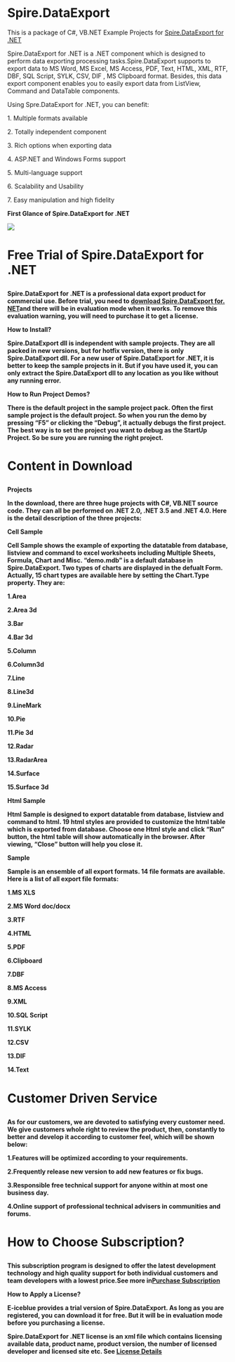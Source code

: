 Spire.DataExport
================
This is a package of C#, VB.NET Example Projects for <a href="http://www.e-iceblue.com/Introduce/data-export-for-net-intro.html">Spire.DataExport for .NET</a></p>

Spire.DataExport for .NET is a .NET component which is designed to perform data exporting processing tasks.Spire.DataExport  supports to export data to MS Word, MS Excel, MS Access, PDF, Text, HTML, XML, RTF, DBF, SQL Script, SYLK, CSV, DIF , MS Clipboard format. Besides, this data export component enables you to easily export data from ListView, Command and DataTable components.

<p>Using Spre.DataExport for .NET, you can benefit:</p>
<p>1. Multiple formats available</p>
<p>2. Totally independent component</p>
<p>3. Rich options when exporting data</p>
<p>4. ASP.NET and Windows Forms support</p>
<p>5. Multi-language support</p>
<p>6. Scalability and Usability</p>
<p>7. Easy manipulation and high fidelity</p>

<strong><p>First Glance of Spire.DataExport for .NET<strong></p>
<img src="http://sphotos-a.xx.fbcdn.net/hphotos-ash4/3711_430325753682064_1041484155_n.jpg">

<strong><p>Free Trial of Spire.DataExport for .NET<strong></p>
================
<p>Spire.DataExport for .NET is a professional data export product for commercial use. Before trial, you need to <a href="http://www.e-iceblue.com/Download/download-dataexport-for-net-now.html">download Spire.DataExport for. NET</a>and there will be in evaluation mode when it works.  To remove this evaluation warning, you will need to purchase it to get a license.</p>
<strong><p>How to Install?<strong></p>
<p>Spire.DataExport dll is independent with sample projects. They are all packed in new versions, but for hotfix version, there is only Spire.DataExport dll. For a new user of Spire.DataExport for .NET, it is better to keep the sample projects in it. But if you have used it, you can only extract the Spire.DataExport dll to any location as you like without any running error.</p>
<strong><p>How to Run Project Demos?<strong></p>
<p>There is the default project in the sample project pack. Often the first sample project is the default project. So when you run the demo by pressing “F5” or clicking the “Debug”, it actually debugs the first project. The best way is to set the project you want to debug as the StartUp Project. So be sure you are running the right project.</p>

<strong><p>Content in Download<strong></p>
================
<strong><p>Projects<strong></p>
<p>In the download, there are three huge projects with C#, VB.NET source code. They can all be performed on .NET 2.0, .NET 3.5 and .NET 4.0. Here is the detail description of the three projects:</p>
<strong><p>Cell Sample<strong></p>
<p>Cell Sample shows the example of exporting the datatable from database, listview and command to excel worksheets including Multiple Sheets, Formula, Chart and Misc. “demo.mdb” is a default database in Spire.DataExport. Two types of charts are displayed in the defualt Form. Actually, 15 chart types are available here by setting the Chart.Type property. They are:</p>
<p>1.Area</p>
<p>2.Area 3d</p>
<p>3.Bar</p>
<p>4.Bar 3d</p>
<p>5.Column</p>
<p>6.Column3d</p>
<p>7.Line</p>
<p>8.Line3d</p>
<p>9.LineMark</p>
<p>10.Pie</p>
<p>11.Pie 3d</p>
<p>12.Radar</p>
<p>13.RadarArea</p>
<p>14.Surface</p>
<p>15.Surface 3d</p>
<strong><p>Html Sample<strong></p>
<p>Html Sample is designed to export datatable from database, listview and command to html. 19 html styles are provided to customize the html table which is exported from database. Choose one Html style and click “Run” button, the html table will show automatically in the browser. After viewing, “Close” button will help you close it.</p>
<strong><p>Sample<strong></p>
<p>Sample is an ensemble of all export formats. 14 file formats are available. Here is a list of all export file formats:</p>
<p>1.MS XLS</p>
<p>2.MS Word doc/docx</p>
<p>3.RTF</p>
<p>4.HTML</p>
<p>5.PDF</p>
<p>6.Clipboard</p>
<p>7.DBF</p>
<p>8.MS Access</p>
<p>9.XML</p>
<p>10.SQL Script</p>
<p>11.SYLK</p>
<p>12.CSV</p>
<p>13.DIF</p>
<p>14.Text</p>

<strong><p>Customer Driven Service<strong></p>
================
<p>As for our customers, we are devoted to satisfying every customer need. We give customers whole right to review the product, then, constantly to better and develop it according to customer feel, which will be shown below:</p>
<p>1.Features will be optimized according to your requirements.</p>
<p>2.Frequently release new version to add new features or fix bugs.</p>
<p>3.Responsible free technical support for anyone within at most one business day.</p>
<p>4.Online support of professional technical advisers in communities and forums.</p>

<strong><p>How to Choose Subscription?<strong></p>
================
<p>This subscription program is designed to offer the latest development technology and high quality support for both individual customers and team developers with a lowest price.See more in<a href="http://www.e-iceblue.com/Knowledgebase/Licensing/Purchase-Subscription.html">Purchase Subscription</a></p>

<strong><p>How to Apply a License?<strong></p>
<p>E-iceblue provides a trial version of Spire.DataExport. As long as you are registered, you can download it for free. But it will be in evaluation mode before you purchasing a license.</p>
<p>Spire.DataExport for .NET license is an xml file which contains licensing available data, product name, product version, the number of licensed developer and licensed site etc. See <a href="http://www.e-iceblue.com/Knowledgebase/Licensing/Licensing.html">License Details</a></p>




